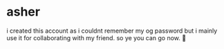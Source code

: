 # asher
i created this account as i couldnt remember my og password but i mainly use it for collaborating with my friend.
so ye
you can go now.
🫠
